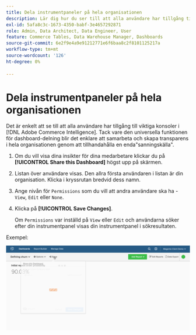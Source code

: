 ```yaml
---
title: Dela instrumentpaneler på hela organisationen
description: Lär dig hur du ser till att alla användare har tillgång till viktiga konsoler i  [!DNL Commerce Intelligence].
exl-id: 5afa8c3c-1673-4350-babf-3e4657292871
role: Admin, Data Architect, Data Engineer, User
feature: Commerce Tables, Data Warehouse Manager, Dashboards
source-git-commit: 6e2f9e4a9e91212771e6f6baa8c2f8101125217a
workflow-type: tm+mt
source-wordcount: '126'
ht-degree: 0%

---
```


# Dela instrumentpaneler på hela organisationen

Det är enkelt att se till att alla användare har tillgång till viktiga konsoler i [!DNL Adobe Commerce Intelligence]. Tack vare den universella funktionen för dashboard-delning blir det enklare att samarbeta och skapa transparens i hela organisationen genom att tillhandahålla en enda&quot;sanningskälla&quot;.

1. Om du vill visa dina insikter för dina medarbetare klickar du på **[!UICONTROL Share this Dashboard]** högst upp på skärmen.

1. Listan över användare visas. Den allra första användaren i listan är din organisation. Klicka i kryssrutan bredvid dess namn.

1. Ange nivån för `Permissions` som du vill att andra användare ska ha - `View`, `Edit` eller `None`.

1. Klicka på **[!UICONTROL Save Changes]**.

   Om `Permissions` var inställd på `View` eller `Edit` och användarna söker efter din instrumentpanel visas din instrumentpanel i sökresultaten.

Exempel:

![dela instrumentpanel](../../assets/share.gif)<!--{: width="675" height="311"}-->
